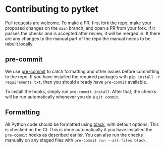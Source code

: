 # Contributing to pytket

Pull requests are welcome. To make a PR, first fork the repo, make your proposed
changes on the `main` branch, and open a PR from your fork. If it passes
the checks and is accepted after review, it will be merged in.
If there are any changes to the manual part of the repo the
manual needs to be rebuilt locally.

## pre-commit

We use [pre-commit](https://pre-commit.com/#automatically-enabling-pre-commit-on-repositories) to catch formatting and other issues before committing to the repo. If you have installed the required packages with `pip install -r requirements.txt`, then you should already have `pre-commit` available.

To install the hooks, simply run `pre-commit install`. After that, the checks will be run automatically whenever you do a `git commit`.

## Formatting

All Python code should be formatted using
[black](https://black.readthedocs.io/en/stable/), with default options. This is
checked on the CI. This is done automatically if you have installed the `pre-commit` hooks as described earlier. You can also run the checks manually on any staged files with `pre-commit run --all-files black`.
